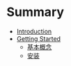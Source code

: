 # Summary

* [Introduction](README.md)
* [Getting Started](getting_started.md)
   * [基本概念](ji_ben_gai_nian.md)
   * [安装](installation.md)

